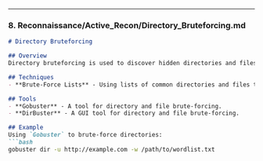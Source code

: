 
---

### 8. **Reconnaissance/Active_Recon/Directory_Bruteforcing.md**

```markdown
# Directory Bruteforcing

## Overview
Directory bruteforcing is used to discover hidden directories and files on a web server by brute-forcing common directory names.

## Techniques
- **Brute-Force Lists** - Using lists of common directories and files to brute-force access.

## Tools
- **Gobuster** - A tool for directory and file brute-forcing.
- **DirBuster** - A GUI tool for directory and file brute-forcing.

## Example
Using `Gobuster` to brute-force directories:
```bash
gobuster dir -u http://example.com -w /path/to/wordlist.txt

